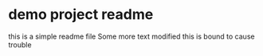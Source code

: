 # demo project readme

this is a simple readme file
Some more text
modified
this is bound to cause trouble
